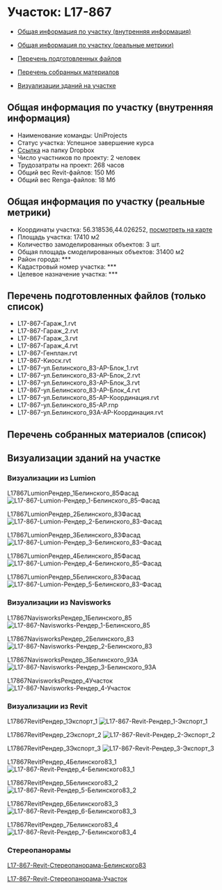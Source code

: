 # Участок: L17-867

* [Общая информация по участку (внутренняя информация)](#Chapter1)

* [Общая информация по участку (реальные метрики)](#Chapter2)

* [Перечень подготовленных файлов](#Chapter3)

* [Перечень собранных материалов](#Chapter4)

* [Визуализации зданий на участке](#Chapter5)

## <a id="Chapter1"></a> Общая информация по участку (внутренняя информация)
+ Наименование команды: UniProjects
+ Статус участка: Успешное завершение курса
+ [Ссылка](https://www.dropbox.com/sh/wvvgv1nw1iqred9/AADCoRPeescf01wXpbjlvOjFa/L17_867?dl=0) на папку Dropbox
+ Число участников по проекту: 2 человек
+ Трудозатраты на проект: 268 часов
+ Общий вес Revit-файлов: 150 Мб
+ Общий вес Renga-файлов: 18 Мб
## <a id="Chapter2"></a> Общая информация по участку (реальные метрики)
+ Координаты участка: 56.318536,44.026252, [посмотреть на карте](https://yandex.ru/maps/47/nizhny-novgorod/?ll=44.026252%2C56.318536&z=19)
+ Площадь участка: 17410 м2
+ Количество замоделированных объектов: 3 шт.
+ Общая площадь смоделированных объектов: 31400 м2
+ Район города: *** 
+ Кадастровый номер участка: *** 
+ Целевое назначение участка: *** 
## <a id="Chapter3"></a> Перечень подготовленных файлов (только список)
+ L17-867-Гараж_1.rvt
+ L17-867-Гараж_2.rvt
+ L17-867-Гараж_3.rvt
+ L17-867-Гараж_4.rvt
+ L17-867-Генплан.rvt
+ L17-867-Киоск.rvt
+ L17-867-ул.Белинского_83-АР-Блок_1.rvt
+ L17-867-ул.Белинского_83-АР-Блок_2.rvt
+ L17-867-ул.Белинского_83-АР-Блок_3.rvt
+ L17-867-ул.Белинского_83-АР-Блок_4.rvt
+ L17-867-ул.Белинского_85-АР-Координация.rvt
+ L17-867-ул.Белинского_85-АР.rnp
+ L17-867-ул.Белинского_93А-АР-Координация.rvt
## <a id="Chapter4"></a> Перечень собранных материалов (список)
## <a id="Chapter5"></a> Визуализации зданий на участке
### Визуализации из Lumion
L17867LumionРендер_1Белинского_85Фасад
![L17-867-Lumion-Рендер_1-Белинского_85-Фасад](/Images/L17_867/L17-867-Lumion-Рендер_1-Белинского_85-Фасад_Compressed.jpg)

L17867LumionРендер_2Белинского_83Фасад
![L17-867-Lumion-Рендер_2-Белинского_83-Фасад](/Images/L17_867/L17-867-Lumion-Рендер_2-Белинского_83-Фасад_Compressed.jpg)

L17867LumionРендер_3Белинского_83Фасад
![L17-867-Lumion-Рендер_3-Белинского_83-Фасад](/Images/L17_867/L17-867-Lumion-Рендер_3-Белинского_83-Фасад_Compressed.jpg)

L17867LumionРендер_4Белинского_85Фасад
![L17-867-Lumion-Рендер_4-Белинского_85-Фасад](/Images/L17_867/L17-867-Lumion-Рендер_4-Белинского_85-Фасад_Compressed.jpg)

L17867LumionРендер_5Белинского_83Фасад
![L17-867-Lumion-Рендер_5-Белинского_83-Фасад](/Images/L17_867/L17-867-Lumion-Рендер_5-Белинского_83-Фасад_Compressed.jpg)

### Визуализации из Navisworks
L17867NavisworksРендер_1Белинского_85
![L17-867-Navisworks-Рендер_1-Белинского_85](/Images/L17_867/L17-867-Navisworks-Рендер_1-Белинского_85_Compressed.jpg)

L17867NavisworksРендер_2Белинского_83
![L17-867-Navisworks-Рендер_2-Белинского_83](/Images/L17_867/L17-867-Navisworks-Рендер_2-Белинского_83_Compressed.jpg)

L17867NavisworksРендер_3Белинского_93А
![L17-867-Navisworks-Рендер_3-Белинского_93А](/Images/L17_867/L17-867-Navisworks-Рендер_3-Белинского_93А_Compressed.jpg)

L17867NavisworksРендер_4Участок
![L17-867-Navisworks-Рендер_4-Участок](/Images/L17_867/L17-867-Navisworks-Рендер_4-Участок_Compressed.jpg)

### Визуализации из Revit
L17867RevitРендер_1Экспорт_1
![L17-867-Revit-Рендер_1-Экспорт_1](/Images/L17_867/L17-867-Revit-Рендер_1-Экспорт_1_Compressed.jpg)

L17867RevitРендер_2Экспорт_2
![L17-867-Revit-Рендер_2-Экспорт_2](/Images/L17_867/L17-867-Revit-Рендер_2-Экспорт_2_Compressed.jpg)

L17867RevitРендер_3Экспорт_3
![L17-867-Revit-Рендер_3-Экспорт_3](/Images/L17_867/L17-867-Revit-Рендер_3-Экспорт_3_Compressed.jpg)

L17867RevitРендер_4Белинского83_1
![L17-867-Revit-Рендер_4-Белинского83_1](/Images/L17_867/L17-867-Revit-Рендер_4-Белинского83_1_Compressed.jpg)

L17867RevitРендер_5Белинского83_2
![L17-867-Revit-Рендер_5-Белинского83_2](/Images/L17_867/L17-867-Revit-Рендер_5-Белинского83_2_Compressed.jpg)

L17867RevitРендер_6Белинского83_3
![L17-867-Revit-Рендер_6-Белинского83_3](/Images/L17_867/L17-867-Revit-Рендер_6-Белинского83_3_Compressed.jpg)

L17867RevitРендер_7Белинского83_4
![L17-867-Revit-Рендер_7-Белинского83_4](/Images/L17_867/L17-867-Revit-Рендер_7-Белинского83_4_Compressed.jpg)

### Стереопанорамы
[L17-867-Revit-Стереопанорама-Белинского83](https://pano.autodesk.com/pano.html?url=jpgs/d81333f9-f161-4b6b-b0a2-83b9d58dc465&version=2)

[L17-867-Revit-Стереопанорама-Участок](https://pano.autodesk.com/pano.html?url=jpgs/563ba615-90de-42c8-af84-850ac07c8add&version=2)

